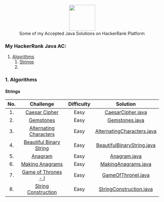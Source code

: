 <p align="center">
    <a href="https://www.hackerrank.com/jagrit_07">
        <img height=85 src="https://d3keuzeb2crhkn.cloudfront.net/hackerrank/assets/styleguide/logo_wordmark-f5c5eb61ab0a154c3ed9eda24d0b9e31.svg">
    </a>
    <br>Some of my Accepted Java Solutions on HackerRank Platform
</p>


### My HackerRank Java AC:
1. [Algorithms](#algorithms)
   1. [Strings](#Strings)
   2.            
  

 ### 1. Algorithms
 ####  Strings

| No. |                                                              Challenge                                                              | Difficulty |                                                                                  Solution                                                                                 |
|:---------:|:-----------------------------------------------------------------------------------------------------------------------------------:|:------:|:-------------------------------------------------------------------------------------------------------------------------------------------------------------------------:|
| 1. | [Caesar Cipher](https://www.hackerrank.com/challenges/caesar-cipher-1/problem)                                                         |   Easy  | [CaesarCipher.java](https://github.com/Jagrit29/HackerRank_Java_Solutions/blob/master/Problem%20Solving/Strings/CaesarCipher.java)                          |
| 2. | [Gemstones](https://www.hackerrank.com/challenges/gem-stones/)                                                         |   Easy  | [Gemstones.java](https://github.com/Jagrit29/HackerRank_Java_Solutions/blob/master/Problem%20Solving/Strings/Gemstones.java)                          |
| 3. | [Alternating Characters](https://www.hackerrank.com/challenges/alternating-characters/)                                                         |   Easy  | [AlternatingCharacters.java](https://github.com/Jagrit29/HackerRank_Java_Solutions/blob/master/Problem%20Solving/Strings/AlternatingCharacters.java)                          |
| 4. | [Beautiful Binary String](https://www.hackerrank.com/challenges/beautiful-binary-string/)                                                         |   Easy  | [BeautifulBinaryString.java](https://github.com/Jagrit29/HackerRank_Java_Solutions/blob/master/Problem%20Solving/Strings/BeautifulBinaryString.java)                          |
| 5. | [Anagram](https://www.hackerrank.com/challenges/anagram/problem?isFullScreen=true)                                                         |   Easy  | [Anagram.java](https://github.com/Jagrit29/HackerRank_Java_Solutions/blob/master/Problem%20Solving/Strings/Anagram.java)                          |
| 6. | [Making Anagrams](https://www.hackerrank.com/challenges/making-anagrams/problem?isFullScreen=false)                                                         |   Easy  | [MakingAnagrams.java](https://github.com/Jagrit29/HackerRank_Java_Solutions/blob/master/Problem%20Solving/Strings/MakingAnagrams.java)                          |
| 7. | [Game of Thrones - I](https://www.hackerrank.com/challenges/game-of-thrones/problem)                                                         |   Easy  | [GameOfThroneI.java](https://github.com/Jagrit29/HackerRank_Java_Solutions/blob/master/Problem%20Solving/Strings/GameOfThronesI.Java)                          |
| 8. | [String Construction](https://www.hackerrank.com/challenges/string-construction/problem?isFullScreen=false)                                                         |   Easy  | [StringConstruction.java](https://github.com/Jagrit29/HackerRank_Java_Solutions/blob/master/Problem%20Solving/Strings/StringConstruction.java)                          |


